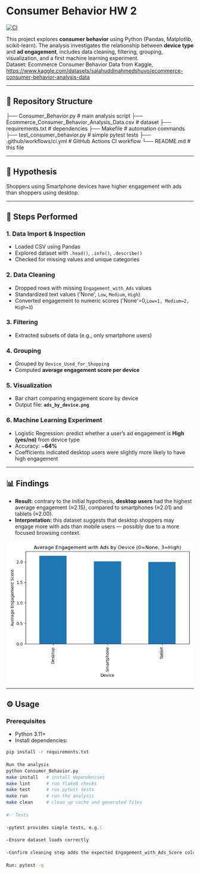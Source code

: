 
# Consumer Behavior HW 2  

[![CI](https://github.com/TeaTafaj/Consumer-Behavior-HW-2/actions/workflows/ci.yml/badge.svg)](https://github.com/TeaTafaj/Consumer-Behavior-HW-2/actions/workflows/ci.yml)  

This project explores **consumer behavior** using Python (Pandas, Matplotlib, scikit-learn). The analysis investigates the relationship between **device type** and **ad engagement**, includes data cleaning, filtering, grouping, visualization, and a first machine learning experiment.  
Dataset: Ecommerce Consumer Behavior Data from Kaggle, https://www.kaggle.com/datasets/salahuddinahmedshuvo/ecommerce-consumer-behavior-analysis-data

---

## 📂 Repository Structure  

├── Consumer_Behavior.py # main analysis script
├── Ecommerce_Consumer_Behavior_Analysis_Data.csv # dataset
├── requirements.txt # dependencies
├── Makefile # automation commands
├── test_consumer_behavior.py # simple pytest tests
├── .github/workflows/ci.yml # GitHub Actions CI workflow
└── README.md # this file


---

## 🎯 Hypothesis  

Shoppers using Smartphone devices have higher engagement with ads than shoppers using desktop.   

---

## 🔎 Steps Performed  

### 1. Data Import & Inspection  
- Loaded CSV using Pandas  
- Explored dataset with `.head()`, `.info()`, `.describe()`  
- Checked for missing values and unique categories  

### 2. Data Cleaning  
- Dropped rows with missing `Engagement_with_Ads` values  
- Standardized text values ('None', `Low`, `Medium`, `High`)  
- Converted engagement to numeric scores ('None'=0,`Low=1, Medium=2, High=3`)  

### 3. Filtering  
- Extracted subsets of data (e.g., only smartphone users)  

### 4. Grouping  
- Grouped by `Device_Used_for_Shopping`  
- Computed **average engagement score per device**  

### 5. Visualization  
- Bar chart comparing engagement score by device  
- Output file: **`ads_by_device.png`**  

### 6. Machine Learning Experiment  
- Logistic Regression: predict whether a user’s ad engagement is **High (yes/no)** from device type  
- Accuracy: ~**64%**  
- Coefficients indicated desktop users were slightly more likely to have high engagement  

---

## 📊 Findings  

- **Result:** contrary to the initial hypothesis, **desktop users** had the highest average engagement (≈2.15), compared to smartphones (≈2.01) and tablets (≈2.00).  
- **Interpretation:** this dataset suggests that desktop shoppers may engage more with ads than mobile users — possibly due to a more focused browsing context.  

![Ads by Device](ads_by_device.png)  

---

## ⚙️ Usage  

### Prerequisites  
- Python 3.11+  
- Install dependencies:  
```bash
pip install -r requirements.txt

Run the analysis
python Consumer_Behavior.py
make install   # install dependencies
make lint      # run flake8 checks
make test      # run pytest tests
make run       # run the analysis
make clean     # clean up cache and generated files

#✅ Tests

-pytest provides simple tests, e.g.:

-Ensure dataset loads correctly

-Confirm cleaning step adds the expected Engagement_with_Ads_Score column

Run: pytest -q

